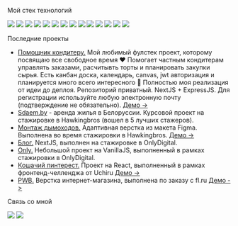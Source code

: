 Мой стек технологий

<img src="https://img.shields.io/badge/HTML5-black?style=for-the-badge&logo=HTML5&logoColor=E34F26"/> <img src="https://img.shields.io/badge/CSS3-black?style=for-the-badge&logo=CSS3&logoColor=1572B6"/> <img src="https://img.shields.io/badge/JavaScript-black?style=for-the-badge&logo=JavaScript&logoColor=F7DF1E"/> <img src="https://img.shields.io/badge/Pug-black?style=for-the-badge&logo=Pug&logoColor=A86454"/> <img src="https://img.shields.io/badge/SASS-black?style=for-the-badge&logo=Sass&logoColor=CC6699"/> <img src="https://img.shields.io/badge/React-black?style=for-the-badge&logo=React&logoColor=61DAFB"/> <img src="https://img.shields.io/badge/Next.js-black?style=for-the-badge&logo=Next.js&logoColor=61DAFB"/> <img src="https://img.shields.io/badge/TypeScript-black?style=for-the-badge&logo=TypeScript&logoColor=3178C6"/> <img src="https://img.shields.io/badge/gulp-black?style=for-the-badge&logo=gulp&logoColor=CF4647"/> <img src="https://img.shields.io/badge/Node.js-black?style=for-the-badge&logo=Node.js&logoColor=339933"/> <img src="https://img.shields.io/badge/MongoDB-black?style=for-the-badge&logo=MongoDB&logoColor=47A248"/> <img src="https://img.shields.io/badge/Tailwind CSS-black?style=for-the-badge&logo=Tailwind CSS&logoColor=06B6D4"/> <img src="https://img.shields.io/badge/Figma-black?style=for-the-badge&logo=Figma&logoColor=F24E1E"/> <img src="https://img.shields.io/badge/Adobe Photoshop-black?style=for-the-badge&logo=Adobe Photoshop&logoColor=31A8FF"/>

Последние проекты

<ul>
  <li><a href="http://master-tort.pro/">Помощник кондитеру.</a> Мой любимый фулстек проект, которому посвящаю все свободное время ❤️ Помогает частным кондитерам управлять заказами, расчитывть торты и планировать закупки сырья. Есть канбан доска, календарь, canvas, jwt авторизация и планируется много всего интересного 🤪 Полностью моя реализация от идеи до деплоя. Репозиторий приватный. NextJS + ExpressJS. Для регистрации используйте любую электронную почту (подтверждение не обязательно). <a href="https://master-tort.pro/">Демо -></a></li>
  <li><a href="https://gitlab.com/Balzary/hawkingbros">Sdaem.by</a> - аренда жилья в Белоруссии. Курсовой проект на стажировке в Hawkingbros (вошел в 5 лучших стажеров).</li>
  <li><a href="https://github.com/Hillel1408/hawkingbros/tree/task-1">Монтаж дымоходов.</a> Адаптивная верстка из макета Figma. Выполнена во время стажировки в Hawkingbros. <a href="https://daragan-media.com/verstka/hawkingbros-task-1/">Демо -></a></li>
  <li><a href="https://github.com/Hillel1408/only-task4-nextjs">Блог.</a> NextJS, выполнен на стажировке в OnlyDigital.</li>
  <li><a href="https://github.com/Hillel1408/only-template">Only.</a> Небольшой проект на VanillaJS, выполненный в рамках стажировки в OnlyDigital.</li>
  <li><a href="https://github.com/Hillel1408/frontend-challenge">Кошачий пинтерест.</a> Проект на React, выполненный в рамках фронтенд-челленджа от Uchiru <a href="https://hillel1408.github.io/frontend-challenge/">Демо -></a></li>
  <li><a href="https://github.com/Hillel1408/pwb">PWB.</a> Верстка интернет-магазина, выполнена по заказу с fl.ru <a href="https://hillel1408.github.io/pwb/">Демо -></a></li>
</ul>

Связь со мной

<a href="https://vk.com/id6832797"><img src="https://img.shields.io/badge/vkontakte-black?style=for-the-badge&logo=vk&logoColor=0077FF"/></a> <a href="https://t.me/Hillel1408"><img src="https://img.shields.io/badge/Telegram-black?style=for-the-badge&logo=Telegram&logoColor=26A5E4"/></a>
